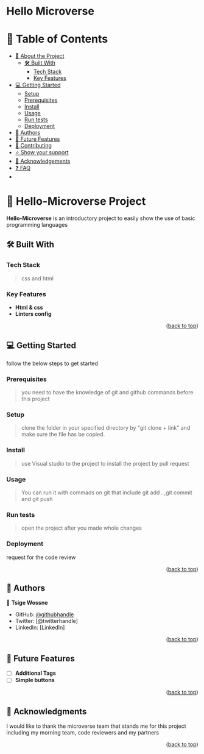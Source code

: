 # Hello Microverse<a name="readme-top"></a>

# 📗 Table of Contents

- [📖 About the Project](#about-project)
  - [🛠 Built With](#built-with)
    - [Tech Stack](#tech-stack)
    - [Key Features](#key-features)
- [💻 Getting Started](#getting-started)
  - [Setup](#setup)
  - [Prerequisites](#prerequisites)
  - [Install](#install)
  - [Usage](#usage)
  - [Run tests](#run-tests)
  - [Deployment](#triangular_flag_on_post-deployment)
- [👥 Authors](#authors)
- [🔭 Future Features](#future-features)
- [🤝 Contributing](#contributing)
- [⭐️ Show your support](#support)
- [🙏 Acknowledgements](#acknowledgements)
- [❓ FAQ](#faq)
-

<!-- PROJECT DESCRIPTION -->

# 📖 Hello-Microverse Project <a name="about-project"></a>

**Hello-Microverse** is an introductory project to easily show the use of basic programming languages

## 🛠 Built With <a name="built-with"></a>

### Tech Stack <a name="tech-stack"></a>

> css and html

### Key Features <a name="key-features"></a>

- **Html & css**
- **Linters config**


<p align="right">(<a href="#readme-top">back to top</a>)</p>


## 💻 Getting Started <a name="getting-started"></a>

follow the below steps to get started

### Prerequisites

>you need to have the knowledge of git and github commands before this project

### Setup

>clone the folder in your specified directory by "git clone + link" and make sure the file has be copied.


### Install

> use Visual studio to the project to install the project by pull request

### Usage

>You can run it with commads on git that include git add . ,git commit and git push

### Run tests

>open the project after you made whole changes

### Deployment
request for the code review

<p align="right">(<a href="#readme-top">back to top</a>)</p>



## 👥 Authors <a name="authors"></a>

👤 **Tsige Wossne**

- GitHub: [@githubhandle](https://github.com/tsigewossne)
- Twitter: [@twitterhandle]
- LinkedIn: [LinkedIn]


<p align="right">(<a href="#readme-top">back to top</a>)</p>



## 🔭 Future Features <a name="future-features"></a>


- [ ] **Additional Tags**
- [ ] **Simple buttons**

<p align="right">(<a href="#readme-top">back to top</a>)</p>


## 🙏 Acknowledgments <a name="acknowledgements"></a>

I would like to thank the microverse team that stands me for this project including my morning team, code reviewers and my partners

<p align="right">(<a href="#readme-top">back to top</a>)</p>